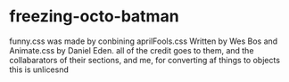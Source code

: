 # freezing-octo-batman
funny.css was made by conbining aprilFools.css   Written by Wes Bos and Animate.css by Daniel Eden. all of the credit goes to them, and the collabarators of their sections, and me, for converting af things to objects this is unlicesnd
